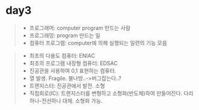 # day3
>* 프로그래머: computer program 만드는 사람
>* 프로그래밍: program 만드는 일
>* 컴퓨터 프로그램: computer에 의해 실행되는 일련의 기능 모음

>* 최초의 다용도 컴퓨터: ENIAC
>* 최초의 프로그램 내장형 컴퓨터: EDSAC
>* 진공관을 사용하여 0,1 표현하는 컴퓨터.
>* 열 발생. Fragile. 불나방..->버그잡는다..?
>* 트랜지스터: 진공관에서 발전. 소형
>* 직접회로(IC): 트랜지스터를 변형하고 소형화(반도체)하여 만들어진다. 다리하나-전선하나 대체. 소형화 가능.
>


